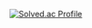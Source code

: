 [![Solved.ac Profile](http://mazassumnida.wtf/api/v2/generate_badge?boj=joosomi)](https://solved.ac/joosomi/)
